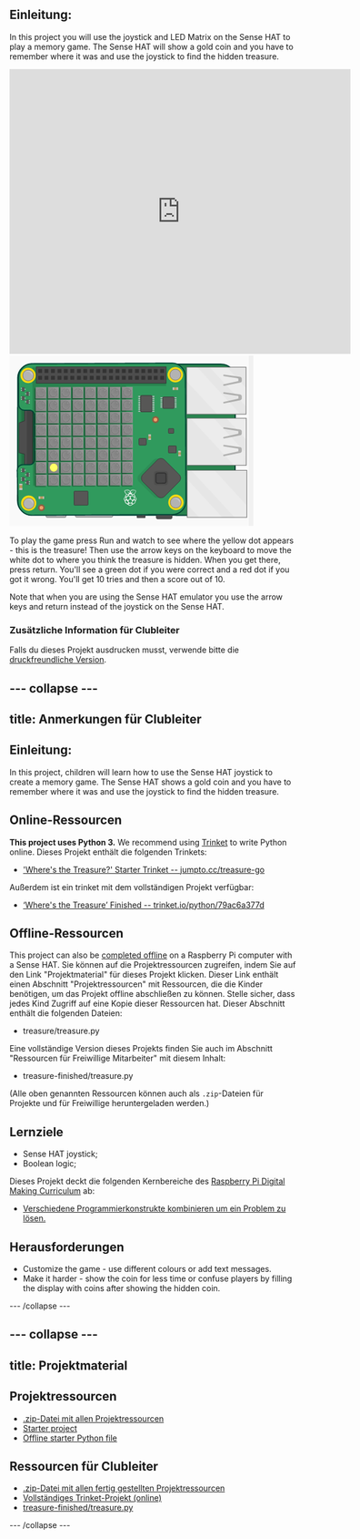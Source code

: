 ## Einleitung:

In this project you will use the joystick and LED Matrix on the Sense HAT to play a memory game. The Sense HAT will show a gold coin and you have to remember where it was and use the joystick to find the hidden treasure.

<div class="trinket">
  <iframe src="https://trinket.io/embed/python/79ac6a377d?outputOnly=true&start=result" width="600" height="500" frameborder="0" marginwidth="0" marginheight="0" allowfullscreen mark="crwd-mark">
</iframe> <img src="images/treasure-final.png" />
</div>

To play the game press Run and watch to see where the yellow dot appears - this is the treasure! Then use the arrow keys on the keyboard to move the white dot to where you think the treasure is hidden. When you get there, press return. You'll see a green dot if you were correct and a red dot if you got it wrong. You'll get 10 tries and then a score out of 10.

Note that when you are using the Sense HAT emulator you use the arrow keys and return instead of the joystick on the Sense HAT.

### Zusätzliche Information für Clubleiter

Falls du dieses Projekt ausdrucken musst, verwende bitte die [druckfreundliche Version](https://projects.raspberrypi.org/en/projects/wheres-the-treasure/print).

## \--- collapse \---

## title: Anmerkungen für Clubleiter

## Einleitung:

In this project, children will learn how to use the Sense HAT joystick to create a memory game. The Sense HAT shows a gold coin and you have to remember where it was and use the joystick to find the hidden treasure.

## Online-Ressourcen

**This project uses Python 3.** We recommend using [Trinket](https://trinket.io/) to write Python online. Dieses Projekt enthält die folgenden Trinkets:

* ['Where's the Treasure?' Starter Trinket -- jumpto.cc/treasure-go](http://jumpto.cc/treasure-go)

Außerdem ist ein trinket mit dem vollständigen Projekt verfügbar:

* [‘Where's the Treasure’ Finished -- trinket.io/python/79ac6a377d](https://trinket.io/python/79ac6a377d)

## Offline-Ressourcen

This project can also be [completed offline](https://www.codeclubprojects.org/en-GB/resources/physical-sense-hat/) on a Raspberry Pi computer with a Sense HAT. Sie können auf die Projektressourcen zugreifen, indem Sie auf den Link "Projektmaterial" für dieses Projekt klicken. Dieser Link enthält einen Abschnitt "Projektressourcen" mit Ressourcen, die die Kinder benötigen, um das Projekt offline abschließen zu können. Stelle sicher, dass jedes Kind Zugriff auf eine Kopie dieser Ressourcen hat. Dieser Abschnitt enthält die folgenden Dateien:

* treasure/treasure.py

Eine vollständige Version dieses Projekts finden Sie auch im Abschnitt "Ressourcen für Freiwillige Mitarbeiter" mit diesem Inhalt:

* treasure-finished/treasure.py

(Alle oben genannten Ressourcen können auch als `.zip`-Dateien für Projekte und für Freiwillige heruntergeladen werden.)

## Lernziele

* Sense HAT joystick;
* Boolean logic;

Dieses Projekt deckt die folgenden Kernbereiche des [Raspberry Pi Digital Making Curriculum](http://rpf.io/curriculum) ab:

* [Verschiedene Programmierkonstrukte kombinieren um ein Problem zu lösen.](https://www.raspberrypi.org/curriculum/programming/builder)

## Herausforderungen

* Customize the game - use different colours or add text messages. 
* Make it harder - show the coin for less time or confuse players by filling the display with coins after showing the hidden coin. 

\--- /collapse \---

## \--- collapse \---

## title: Projektmaterial

## Projektressourcen

* [.zip-Datei mit allen Projektressourcen](resources/treasure-project-resources.zip)
* [Starter project](http://jumpto.cc/treasure-go)
* [Offline starter Python file](resources/treasure-treasure.py)

## Ressourcen für Clubleiter

* [.zip-Datei mit allen fertig gestellten Projektressourcen](resources/treasure-volunteer-resources.zip)
* [Vollständiges Trinket-Projekt (online)](https://trinket.io/python/79ac6a377d)
* [treasure-finished/treasure.py](resources/treasure-finished-treasure.py)

\--- /collapse \---